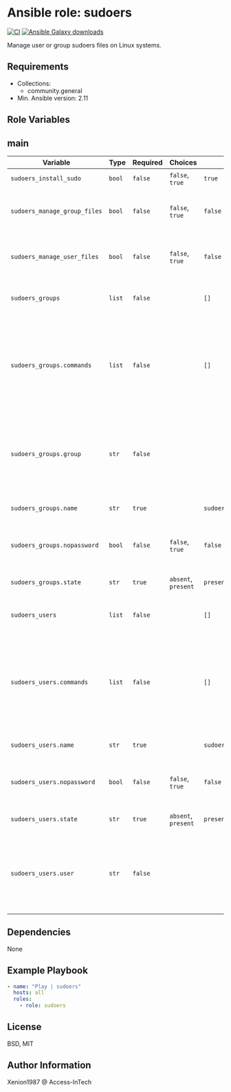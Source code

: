 Ansible role: sudoers
===

[![CI](https://github.com/Xenion1987/ansible-role-sudoers/actions/workflows/ci.yml/badge.svg)](https://github.com/Xenion1987/ansible-role-sudoers/actions/workflows/ci.yml)
[![Ansible Galaxy downloads](https://img.shields.io/ansible/role/d/Xenion1987/sudoers?label=Galaxy%20downloads&logo=ansible&color=%23096598)](https://galaxy.ansible.com/ui/standalone/roles/Xenion1987/sudoers)

Manage user or group sudoers files on Linux systems.

Requirements
---

- Collections:
  - community.general
- Min. Ansible version: 2.11

Role Variables
---

main
---

| Variable | Type | Required | Choices | Default | Description |
| --- | --- | --- | --- | --- | --- |
| `sudoers_install_sudo` | `bool` | `false` | `false`, `true` | `true` | Installs `sudo` if set to `true`. |
| `sudoers_manage_group_files` | `bool` | `false` | `false`, `true` | `false` | Enable or disable sudoers management for groups. |
| `sudoers_manage_user_files` | `bool` | `false` | `false`, `true` | `false` | Enable or disable sudoers management for users. |
| `sudoers_groups` | `list` | `false` | | `[]` | A list of sudoers configurations for groups. |
| `sudoers_groups.commands` | `list` | `false` | | `[]` | The commands allowed by the sudoers rule. <br />Multiple can be added by passing a list of commands. <br />Use `ALL` for all commands. |
| `sudoers_groups.group` | `str` | `false` | | | The name of the group for the sudoers rule. <br />This option cannot be used in conjunction with `user`. |
| `sudoers_groups.name` | `str` | `true` | | `sudoers_mygroupname` | The name of the sudoers rule. |
| `sudoers_groups.nopassword` | `bool` | `false` | `false`, `true` | `false` | Whether a password will be required to run the `sudo`'d command. |
| `sudoers_groups.state` | `str` | `true` | `absent`, `present` | `present` | Whether the rule should exist or not. |
| `sudoers_users` | `list` | `false` | | `[]` | A list of sudoers configurations for users. |
| `sudoers_users.commands` | `list` | `false` | | `[]` | The commands allowed by the sudoers rule. <br />Multiple can be added by passing a list of commands. <br />Use `ALL` for all commands. |
| `sudoers_users.name` | `str` | `true` | | `sudoers_john.doe` | The name of the sudoers rule. |
| `sudoers_users.nopassword` | `bool` | `false` | `false`, `true` | `false` | Whether a password will be required to run the `sudo`'d command. |
| `sudoers_users.state` | `str` | `true` | `absent`, `present` | `present` | Whether the rule should exist or not. |
| `sudoers_users.user` | `str` | `false` | | | The name of the user for the sudoers rule. <br />This option cannot be used in conjunction with `group`. |



Dependencies
---

None

Example Playbook
---

```yaml
- name: "Play | sudoers"
  hosts: all
  roles:
    - role: sudoers
```

License
---

BSD, MIT

Author Information
---

Xenion1987 @ Access-InTech

